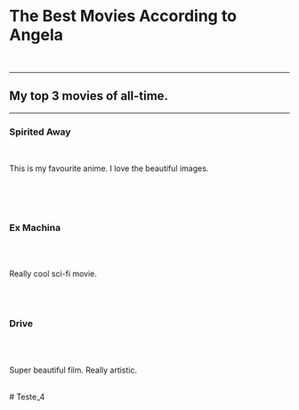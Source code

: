 <!DOCTYPE html>
<html lang="en">
<head>
    <meta charset="UTF-8">
    <meta name="viewport" content="width=device-width, initial-scale=1.0">
    <title>Document</title>
</head>
<body>
    <br><h1>The Best Movies According to Angela</h1><br>
    <hr><h2>My top 3 movies of all-time.</h2><hr>
    <h3>Spirited Away</h3>
    <br><p>This is my favourite anime. I love the beautiful images.</p><br>
    <br></br><h3>Ex Machina</h3><br>
    <br><p>Really cool sci-fi movie.</p><br>
    <br><h3>Drive</h3><br>
    <br><p>Super beautiful film. Really artistic.</p><br>
</body>
</html>
# Teste_4
